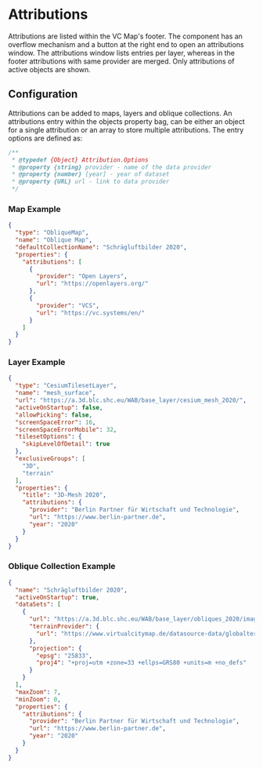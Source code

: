 # Attributions

Attributions are listed within the VC Map's footer. The component has an overflow mechanism and a button at the right end to open an attributions window.
The attributions window lists entries per layer, whereas in the footer attributions with same provider are merged.
Only attributions of active objects are shown.

## Configuration

Attributions can be added to maps, layers and oblique collections.
An attributions entry within the objects property bag, can be either an object for a single attribution or an array to store multiple attributions.
The entry options are defined as:
```js
/**
 * @typedef {Object} Attribution.Options
 * @property {string} provider - name of the data provider
 * @property {number} [year] - year of dataset
 * @property {URL} url - link to data provider
 */
```

### Map Example
```json
{
  "type": "ObliqueMap",
  "name": "Oblique Map",
  "defaultCollectionName": "Schrägluftbilder 2020",
  "properties": {
    "attributions": [
      {
        "provider": "Open Layers",
        "url": "https://openlayers.org/"
      },
      {
        "provider": "VCS",
        "url": "https://vc.systems/en/"
      }
    ]
  }
}
```

### Layer Example
```json
{
  "type": "CesiumTilesetLayer",
  "name": "mesh_surface",
  "url": "https://a.3d.blc.shc.eu/WAB/base_layer/cesium_mesh_2020/",
  "activeOnStartup": false,
  "allowPicking": false,
  "screenSpaceError": 16,
  "screenSpaceErrorMobile": 32,
  "tilesetOptions": {
    "skipLevelOfDetail": true
  },
  "exclusiveGroups": [
    "3D",
    "terrain"
  ],
  "properties": {
    "title": "3D-Mesh 2020",
    "attributions": {
      "provider": "Berlin Partner für Wirtschaft und Technologie",
      "url": "https://www.berlin-partner.de",
      "year": "2020"
    }
  }
}
```

### Oblique Collection Example
```json
{
  "name": "Schrägluftbilder 2020",
  "activeOnStartup": true,
  "dataSets": [
    {
      "url": "https://a.3d.blc.shc.eu/WAB/base_layer/obliques_2020/image_tiled.json",
      "terrainProvider": {
        "url": "https://www.virtualcitymap.de/datasource-data/globalterrain_5_9"
      },
      "projection": {
        "epsg": "25833",
        "proj4": "+proj=utm +zone=33 +ellps=GRS80 +units=m +no_defs"
      }
    }
  ],
  "maxZoom": 7,
  "minZoom": 0,
  "properties": {
    "attributions": {
      "provider": "Berlin Partner für Wirtschaft und Technologie",
      "url": "https://www.berlin-partner.de",
      "year": "2020"
    }
  }
}
```
